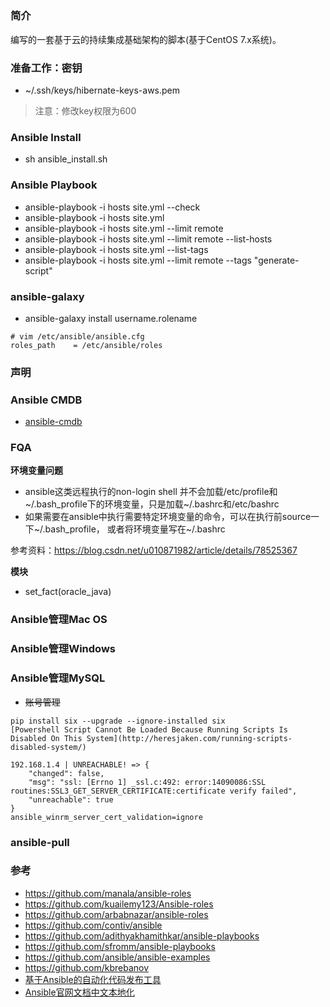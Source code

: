 ##

### 简介
编写的一套基于云的持续集成基础架构的脚本(基于CentOS 7.x系统)。

### 准备工作：密钥
- ~/.ssh/keys/hibernate-keys-aws.pem
> 注意：修改key权限为600
### Ansible Install
- sh ansible_install.sh

### Ansible Playbook
- ansible-playbook -i hosts site.yml --check
- ansible-playbook -i hosts site.yml
- ansible-playbook -i hosts site.yml --limit remote
- ansible-playbook -i hosts site.yml --limit remote --list-hosts
- ansible-playbook -i hosts site.yml --list-tags
- ansible-playbook -i hosts site.yml --limit remote --tags "generate-script"

### ansible-galaxy
- ansible-galaxy install username.rolename
```
# vim /etc/ansible/ansible.cfg
roles_path    = /etc/ansible/roles
```
### 声明
### Ansible CMDB
- [ansible-cmdb](https://github.com/fboender/ansible-cmdb)
### FQA
**环境变量问题**
- ansible这类远程执行的non-login shell 并不会加载/etc/profile和~/.bash_profile下的环境变量，只是加载~/.bashrc和/etc/bashrc
- 如果需要在ansible中执行需要特定环境变量的命令，可以在执行前source一下~/.bash_profile， 或者将环境变量写在~/.bashrc

参考资料：https://blog.csdn.net/u010871982/article/details/78525367

**模块**
- set_fact(oracle_java)
### Ansible管理Mac OS
### Ansible管理Windows
### Ansible管理MySQL
- ~~账号管理~~
```
pip install six --upgrade --ignore-installed six
[Powershell Script Cannot Be Loaded Because Running Scripts Is Disabled On This System](http://heresjaken.com/running-scripts-disabled-system/)

192.168.1.4 | UNREACHABLE! => {
    "changed": false,
    "msg": "ssl: [Errno 1] _ssl.c:492: error:14090086:SSL routines:SSL3_GET_SERVER_CERTIFICATE:certificate verify failed",
    "unreachable": true
}
ansible_winrm_server_cert_validation=ignore

```

### ansible-pull

### 参考
- https://github.com/manala/ansible-roles
- https://github.com/kuailemy123/Ansible-roles
- https://github.com/arbabnazar/ansible-roles
- https://github.com/contiv/ansible
- https://github.com/adithyakhamithkar/ansible-playbooks
- https://github.com/sfromm/ansible-playbooks
- https://github.com/ansible/ansible-examples
- https://github.com/kbrebanov
- [基于Ansible的自动化代码发布工具](https://github.com/geekwolf/flamingo)
- [Ansible官网文档中文本地化](https://github.com/stanleylst/ansible-tran)
